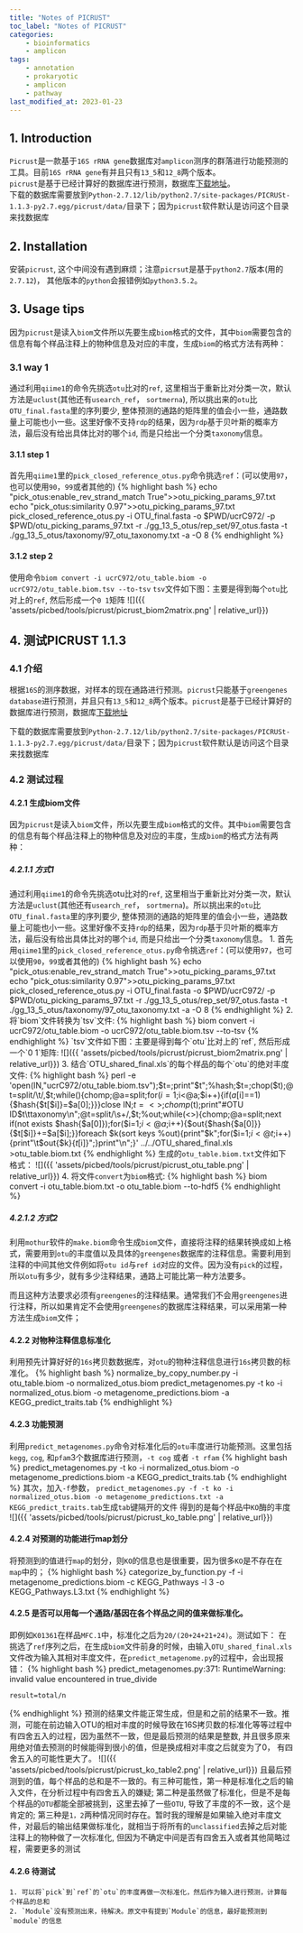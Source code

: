 ```yaml
---
title: "Notes of PICRUST"
toc_label: "Notes of PICRUST"
categories:
    - bioinformatics
    - amplicon
tags:
    - annotation
    - prokaryotic
    - amplicon
    - pathway
last_modified_at: 2023-01-23
---
```

## 1. Introduction
`Picrust`是一款基于`16S rRNA gene`数据库对`amplicon`测序的群落进行功能预测的工具。目前`16S rRNA gene`有并且只有`13_5`和`12_8`两个版本。  
`picrust`是基于已经计算好的数据库进行预测，数据库[下载地址](http://picrust.github.io/picrust/picrust_precalculated_files.html)。  
下载的数据库需要放到`Python-2.7.12/lib/python2.7/site-packages/PICRUSt-1.1.3-py2.7.egg/picrust/data/`目录下；因为`picrust`软件默认是访问这个目录来找数据库
<!--more-->

## 2. Installation
安装`picrust`, 这个中间没有遇到麻烦；注意`picrsut`是基于`python2.7`版本(用的`2.7.12`)， 其他版本的`python`会报错例如`python3.5.2`。

## 3. Usage tips
因为`picrust`是读入`biom`文件所以先要生成`biom`格式的文件，其中`biom`需要包含的信息有每个样品注释上的物种信息及对应的丰度，生成`biom`的格式方法有两种：

### 3.1 way 1
通过利用`qiime1`的命令先挑选`otu`比对的`ref`, 这里相当于重新比对分类一次，默认方法是`uclust`(其他还有`usearch_ref`， `sortmerna`), 所以挑出来的`otu`比`OTU_final.fasta`里的序列要少, 整体预测的通路的矩阵里的值会小一些，通路数量上可能也小一些。这里好像不支持`rdp`的结果，因为`rdp`基于贝叶斯的概率方法，最后没有给出具体比对的哪个`id`, 而是只给出一个分类`taxonomy`信息。

#### 3.1.1 step 1
首先用`qiime1`里的`pick_closed_reference_otus.py`命令挑选`ref`：(可以使用`97`，也可以使用`90`，`99`或者其他的)
{% highlight bash %}
echo "pick_otus:enable_rev_strand_match True">>otu_picking_params_97.txt
echo "pick_otus:similarity 0.97">>otu_picking_params_97.txt
pick_closed_reference_otus.py -i OTU_final.fasta -o $PWD/ucrC972/ -p $PWD/otu_picking_params_97.txt -r ./gg_13_5_otus/rep_set/97_otus.fasta -t ./gg_13_5_otus/taxonomy/97_otu_taxonomy.txt -a -O 8
{% endhighlight %}

#### 3.1.2 step 2
使用命令`biom convert -i ucrC972/otu_table.biom -o ucrC972/otu_table.biom.tsv --to-tsv`
`tsv`文件如下图：主要是得到每个`otu`比对上的`ref`, 然后形成一个`0 1`矩阵
![]({{ 'assets/picbed/tools/picrust/picrust_biom2matrix.png' | relative_url}})

## 4. 测试PICRUST 1.1.3
### 4.1 介绍
根据`16S`的测序数据，对样本的现在通路进行预测。`picrust`只能基于`greengenes database`进行预测，并且只有`13_5`和`12_8`两个版本。`picrust`是基于已经计算好的数据库进行预测，数据库[下载地址](http://picrust.github.io/picrust/picrust_precalculated_files.html)

下载的数据库需要放到`Python-2.7.12/lib/python2.7/site-packages/PICRUSt-1.1.3-py2.7.egg/picrust/data/`目录下；因为`picrust`软件默认是访问这个目录来找数据库

### 4.2 测试过程
#### 4.2.1 生成biom文件
因为`picrust`是读入`biom`文件，所以先要生成`biom`格式的文件。其中`biom`需要包含的信息有每个样品注释上的物种信息及对应的丰度，生成`biom`的格式方法有两种：

##### 4.2.1.1 方式1
通过利用`qiime1`的命令先挑选otu比对的`ref`, 这里相当于重新比对分类一次，默认方法是`uclust`(其他还有`usearch_ref`， `sortmerna`)。所以挑出来的`otu`比`OTU_final.fasta`里的序列要少, 整体预测的通路的矩阵里的值会小一些，通路数量上可能也小一些。这里好像不支持`rdp`的结果，因为`rdp`基于贝叶斯的概率方法，最后没有给出具体比对的哪个`id`, 而是只给出一个分类`taxonomy`信息。
    1. 首先用`qiime1`里的`pick_closed_reference_otus.py`命令挑选`ref`：(可以使用`97`，也可以使用`90`，`99`或者其他的)
{% highlight bash %}
echo "pick_otus:enable_rev_strand_match True">>otu_picking_params_97.txt
echo "pick_otus:similarity 0.97">>otu_picking_params_97.txt
pick_closed_reference_otus.py -i OTU_final.fasta -o $PWD/ucrC972/ -p $PWD/otu_picking_params_97.txt -r ./gg_13_5_otus/rep_set/97_otus.fasta -t ./gg_13_5_otus/taxonomy/97_otu_taxonomy.txt -a -O 8
{% endhighlight %}
    2. 将`biom`文件转换为`tsv`文件: 
{% highlight bash %}
biom convert -i ucrC972/otu_table.biom -o ucrC972/otu_table.biom.tsv --to-tsv
{% endhighlight %}
    `tsv`文件如下图：主要是得到每个`otu`比对上的`ref`, 然后形成一个`0 1`矩阵:
![]({{ 'assets/picbed/tools/picrust/picrust_biom2matrix.png' | relative_url}})
    3. 结合`OTU_shared_final.xls`的每个样品的每个`otu`的绝对丰度文件:
{% highlight bash %}
perl -e 'open(IN,"ucrC972/otu_table.biom.tsv");$t=<IN>;print"$t";%hash;$t=<IN>;chop($t);@t=split/\t/,$t;while(<IN>){chomp;@a=split;for($i=1;$i<@a;$i++){if($a[$i]==1){$hash{$t[$i]}=$a[0];}}}close IN;$t=<>;chomp($t);print"#OTU ID$t\ttaxonomy\n";@t=split/\s+/,$t;%out;while(<>){chomp;@a=split;next if(not exists $hash{$a[0]});for($i=1;$i<@a;$i++){$out{$hash{$a[0]}}{$t[$i]}+=$a[$i];}}foreach $k(sort keys %out){print"$k";for($i=1;$i<@t;$i++){print"\t$out{$k}{$t[$i]}";}print"\n";}' ../../OTU_shared_final.xls >otu_table.biom.txt
{% endhighlight %}
生成的`otu_table.biom.txt`文件如下格式：
![]({{ 'assets/picbed/tools/picrust/picrust_otu_table.png' | relative_url}})
    4. 将文件`convert`为`biom`格式:
{% highlight bash %}
biom convert -i otu_table.biom.txt -o otu_table.biom --to-hdf5
{% endhighlight %}

##### 4.2.1.2 方式2
利用`mothur`软件的`make.biom`命令生成`biom`文件，直接将注释的结果转换成如上格式，需要用到`otu`的丰度值以及具体的`greengenes`数据库的注释信息。需要利用到注释的中间其他文件例如将`otu id`与`ref id`对应的文件。因为没有`pick`的过程，所以`otu`有多少，就有多少注释结果，通路上可能比第一种方法要多。

而且这种方法要求必须有`greengenes`的注释结果。通常我们不会用`greengenes`进行注释，所以如果肯定不会使用`greengenes`的数据库注释结果，可以采用第一种方法生成`biom`文件；
#### 4.2.2 对物种注释信息标准化
利用预先计算好好的`16s`拷贝数数据库，对`otu`的物种注释信息进行`16s`拷贝数的标准化。
{% highlight bash %}
normalize_by_copy_number.py -i otu_table.biom -o normalized_otus.biom
predict_metagenomes.py -t ko -i normalized_otus.biom -o metagenome_predictions.biom -a KEGG_predict_traits.tab
{% endhighlight %}

#### 4.2.3 功能预测
利用`predict_metagenomes.py`命令对标准化后的`otu`丰度进行功能预测。这里包括`kegg`, `cog`, 和`pfam`3个数据库进行预测，`-t cog` 或者 `-t rfam`
{% highlight bash %}
predict_metagenomes.py -t ko -i normalized_otus.biom -o metagenome_predictions.biom -a KEGG_predict_traits.tab
{% endhighlight %}
其次，加入`-f`参数， `predict_metagenomes.py -f -t ko -i normalized_otus.biom -o metagenome_predictions.txt -a KEGG_predict_traits.tab`生成`tab`键隔开的文件
得到的是每个样品中`KO`酶的丰度
![]({{ 'assets/picbed/tools/picrust/picrust_ko_table.png' | relative_url}})

#### 4.2.4 对预测的功能进行map划分
将预测到的值进行`map`的划分，则`KO`的信息也是很重要，因为很多`KO`是不存在在`map`中的；
{% highlight bash %}
categorize_by_function.py -f -i metagenome_predictions.biom -c KEGG_Pathways -l 3 -o KEGG_Pathways.L3.txt
{% endhighlight %}

#### 4.2.5 是否可以用每一个通路/基因在各个样品之间的值来做标准化。
即例如`K01361`在样品`MFC.1`中，标准化之后为`20/(20+24+21+24)`。测试如下：
在挑选了`ref`序列之后，在生成`biom`文件前身的时候，由输入`OTU_shared_final.xls`文件改为输入其相对丰度文件，在`predict_metagenome.py`的过程中，会出现报错：
{% highlight bash %}
predict_metagenomes.py:371: RuntimeWarning: invalid value encountered in true_divide

    result=total/n
{% endhighlight %}
预测的结果文件能正常生成，但是和之前的结果不一致。推测，可能在前边输入OTU的相对丰度的时候导致在16S拷贝数的标准化等等过程中有四舍五入的过程，因为虽然不一致，但是最后预测的结果是整数, 并且很多原来用绝对值去预测的时候能得到很小的值，但是换成相对丰度之后就变为了0， 有四舍五入的可能性更大了。
![]({{ 'assets/picbed/tools/picrust/picrust_ko_table2.png' | relative_url}})
且最后预测到的值，每个样品的总和是不一致的。有三种可能性，第一种是标准化之后的输入文件，在分析过程中有四舍五入的嫌疑; 第二种是虽然做了标准化，但是不是每个样品的`OTU`都能全部被挑到，这里去掉了一些`OTU`, 导致了丰度的不一致，这个是肯定的; 第三种是`1，2`两种情况同时存在。暂时我的理解是如果输入绝对丰度文件，对最后的输出结果做标准化，就相当于将所有的`unclassified`去掉之后对能注释上的物种做了一次标准化, 但因为不确定中间是否有四舍五入或者其他简略过程，需要更多的测试

#### 4.2.6 待测试
    1. 可以将`pick`到`ref`的`otu`的丰度再做一次标准化，然后作为输入进行预测，计算每个样品的总和
    2. `Module`没有预测出来，待解决。原文中有提到`Module`的信息，最好能预测到`module`的信息